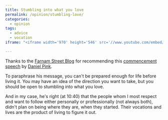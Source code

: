 ```yaml
---
title: Stumbling into what you love
permalink: /opinion/stumbling-love/
categories:
  - opinion
tags:
  - advice
  - vocation
iframe: "<iframe width='970' height='546' src='//www.youtube.com/embed/VOU6zoRI3BU' frameborder='0' allowfullscreen></iframe>"

---
```

Thanks to the [Farnam Street Blog][1] for recommending this [commencement speech][2] by [Daniel Pink][3].

To paraphrase his message, you can't be prepared enough for life before living it. You may have an idea of the direction you want to take, but you should be open to stumbling into what you love.

And in my case, he's right (at 10:40) that the people whom I most respect and want to follow either personally or professionally (not always both), didn't plan on being where they are, when they started. Their vocations and lives are the product of living to figure it out.

 [1]: http://www.farnamstreetblog.com
 [2]: https://www.youtube.com/watch?v=VOU6zoRI3BU
 [3]: https://en.wikipedia.org/wiki/Daniel_H._Pink
